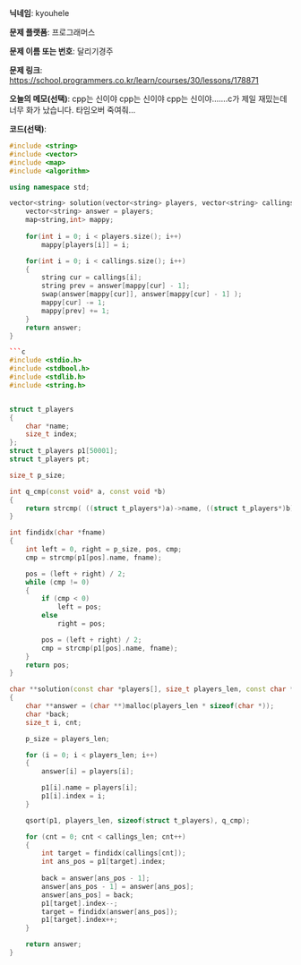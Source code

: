 **닉네임**: kyouhele

**문제 플랫폼**: 프로그래머스

**문제 이름 또는 번호**: 달리기경주

**문제 링크**: https://school.programmers.co.kr/learn/courses/30/lessons/178871

**오늘의 메모(선택)**:  cpp는 신이야  cpp는 신이야 cpp는 신이야.......c가 제일 재밌는데 너무 화가 났습니다. 타임오버 죽여줘...

**코드(선택)**:

```c++
#include <string>
#include <vector>
#include <map>
#include <algorithm>

using namespace std;

vector<string> solution(vector<string> players, vector<string> callings) {
    vector<string> answer = players;
    map<string,int> mappy;
    
    for(int i = 0; i < players.size(); i++)
        mappy[players[i]] = i;

    for(int i = 0; i < callings.size(); i++)
    {
        string cur = callings[i];
        string prev = answer[mappy[cur] - 1];
        swap(answer[mappy[cur]], answer[mappy[cur] - 1] );
        mappy[cur] -= 1;
        mappy[prev] += 1;
    }
    return answer;
}

```c
#include <stdio.h>
#include <stdbool.h>
#include <stdlib.h>
#include <string.h>


struct t_players
{
    char *name;
    size_t index;
};
struct t_players p1[50001];
struct t_players pt;       

size_t p_size;

int q_cmp(const void* a, const void *b)
{
    return strcmp( ((struct t_players*)a)->name, ((struct t_players*)b)->name );
}

int findidx(char *fname)
{
    int left = 0, right = p_size, pos, cmp;
    cmp = strcmp(p1[pos].name, fname);

    pos = (left + right) / 2;
    while (cmp != 0)
    {
        if (cmp < 0)
            left = pos;
        else
            right = pos;

        pos = (left + right) / 2;
        cmp = strcmp(p1[pos].name, fname);
    }
    return pos;
}

char **solution(const char *players[], size_t players_len, const char *callings[], size_t callings_len)
{
    char **answer = (char **)malloc(players_len * sizeof(char *));
    char *back;
    size_t i, cnt;

    p_size = players_len;

    for (i = 0; i < players_len; i++)
    {
        answer[i] = players[i];

        p1[i].name = players[i];
        p1[i].index = i;
    }

    qsort(p1, players_len, sizeof(struct t_players), q_cmp);

    for (cnt = 0; cnt < callings_len; cnt++)
    {
        int target = findidx(callings[cnt]);
        int ans_pos = p1[target].index; 
        
        back = answer[ans_pos - 1];
        answer[ans_pos - 1] = answer[ans_pos];
        answer[ans_pos] = back;
        p1[target].index--;
        target = findidx(answer[ans_pos]);
        p1[target].index++;
    }

    return answer;
}
```
